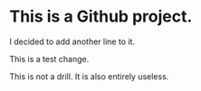# This is a Github project.
I decided to add another line to it.


This is a test change.

This is not a drill.  It is also entirely useless.

